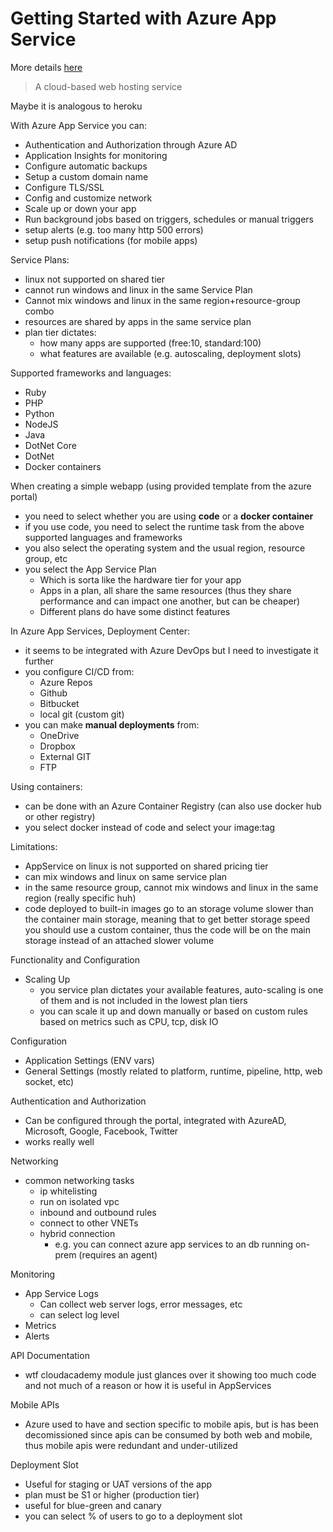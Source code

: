 # Getting Started with Azure App Service

More details [here](https://azure.microsoft.com/en-us/services/app-service/)

> A cloud-based web hosting service

Maybe it is analogous to heroku

With Azure App Service you can:
- Authentication and Authorization through Azure AD
- Application Insights for monitoring
- Configure automatic backups
- Setup a custom domain name
- Configure TLS/SSL
- Config and customize network
- Scale up or down your app
- Run background jobs based on triggers, schedules or manual triggers
- setup alerts (e.g. too many http 500 errors)
- setup push notifications (for mobile apps)

Service Plans:
- linux not supported on shared tier
- cannot run windows and linux in the same Service Plan
- Cannot mix windows and linux in the same region+resource-group combo
- resources are shared by apps in the same service plan
- plan tier dictates:
  - how many apps are supported (free:10, standard:100)
  - what features are available (e.g. autoscaling, deployment slots)


Supported frameworks and languages:
- Ruby
- PHP
- Python
- NodeJS
- Java
- DotNet Core
- DotNet
- Docker containers

When creating a simple webapp (using provided template from the azure portal)
- you need to select whether you are using __code__ or a __docker container__
- if you use code, you need to select the runtime task from the above supported languages and frameworks
- you also select the operating system and the usual region, resource group, etc
- you select the App Service Plan
  - Which is sorta like the hardware tier for your app
  - Apps in a plan, all share the same resources (thus they share performance and can impact one another, but can be cheaper)
  - Different plans do have some distinct features

In Azure App Services, Deployment Center:
- it seems to be integrated with Azure DevOps but I need to investigate it further
- you configure CI/CD from:
  - Azure Repos
  - Github
  - Bitbucket
  - local git (custom git)
- you can make __manual deployments__ from:
  - OneDrive
  - Dropbox
  - External GIT
  - FTP

Using containers:
- can be done with an Azure Container Registry (can also use docker hub or other registry)
- you select docker instead of code and select your image:tag

Limitations:
- AppService on linux is not supported on shared pricing tier
- can mix windows and linux on same service plan
- in the same resource group, cannot mix windows and linux in the same region (really specific huh)
- code deployed to built-in images go to an storage volume slower than the container main storage, meaning that to get better storage speed you should use a custom container, thus the code will be on the main storage instead of an attached slower volume

Functionality and Configuration
- Scaling Up
  - you service plan dictates your available features, auto-scaling is one of them and is not included in the lowest plan tiers
  - you can scale it up and down manually or based on custom rules based on metrics such as CPU, tcp, disk IO

Configuration
- Application Settings  (ENV vars)
- General Settings (mostly related to platform, runtime, pipeline, http, web socket, etc)

Authentication and Authorization
- Can be configured through the portal, integrated with AzureAD, Microsoft, Google, Facebook, Twitter
- works really well

Networking
- common networking tasks
  - ip whitelisting
  - run on isolated vpc
  - inbound and outbound rules
  - connect to other VNETs
  - hybrid connection
    - e.g. you can connect azure app services to an db running on-prem (requires an agent)

Monitoring
- App Service Logs
  - Can collect web server logs, error messages, etc
  - can select log level
- Metrics
- Alerts

API Documentation
- wtf cloudacademy module just glances over it showing too much code and not much of a reason or how it is useful in AppServices

Mobile APIs
- Azure used to have and section specific to mobile apis, but is has been decomissioned since apis can be consumed by both web and mobile, thus mobile apis were redundant and under-utilized

Deployment Slot
- Useful for staging or UAT versions of the app
- plan must be S1 or higher (production tier)
- useful for blue-green and canary
- you can select % of users to go to a deployment slot


